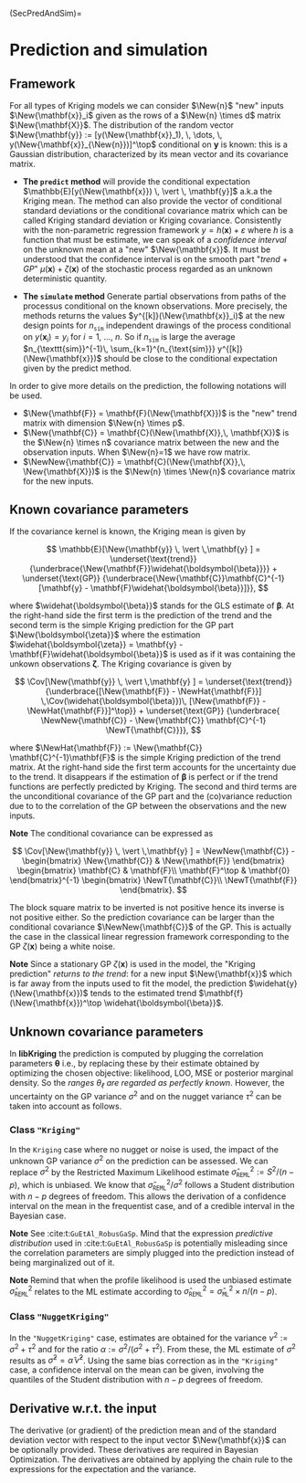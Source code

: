 (SecPredAndSim)=
# Prediction and simulation

## Framework

For all types of Kriging models we can consider $\New{n}$ "new"
inputs $\New{\mathbf{x}}_i$ given as the rows of a $\New{n} \times d$
matrix $\New{\mathbf{X}}$. The distribution of the random vector
$\New{\mathbf{y}} := [y(\New{\mathbf{x}}_1), \, \dots, \,
y(\New{\mathbf{x}}_{\New{n}})]^\top$ conditional on $\mathbf{y}$ is known: this
is a Gaussian distribution, characterized by its mean vector and its
covariance matrix.

- **The `predict` method** will provide the conditional expectation
   $\mathbb{E}[y(\New{\mathbf{x}}) \, \vert \, \mathbf{y}]$ a.k.a the
   Kriging mean. The method can also provide the vector of conditional
   standard deviations or the conditional covariance matrix which can
   be called Kriging standard deviation or Kriging covariance.
   Consistently with the non-parametric regression framework $y =
   h(\mathbf{x}) + \varepsilon$ where $h$ is a function that must be
   estimate, we can speak of a *confidence interval* on the unknown
   mean at a "new" $\New{\mathbf{x}}$. It must be understood that the
   confidence interval is on the smooth part "*trend* $+$ *GP*"
   $\mu(\mathbf{x}) + \zeta(\mathbf{x})$ of the stochastic process
   regarded as an unknown deterministic quantity.

- **The `simulate` method** Generate partial observations from paths
   of the processus conditional on the known observations. More
   precisely, the methods returns the values
   $y^{[k]}(\New{\mathbf{x}}_i)$ at the new design points for
   $n_{\texttt{sim}}$ independent drawings of the process conditional
   on $y(\mathbf{x}_i)=y_i$ for $i=1$, $\dots$, $n$. So if
   $n_{\texttt{sim}}$ is large the average $n_{\texttt{sim}}^{-1}\,
   \sum_{k=1}^{n_{\text{sim}}} y^{[k]}(\New{\mathbf{x}})$ should be close
   to the conditional expectation given by the predict method.


In order to give more details on the prediction, the following
notations will be used.
* $\New{\mathbf{F}} = \mathbf{F}(\New{\mathbf{X}})$ is the "new" trend matrix with
  dimension $\New{n} \times p$.
* $\New{\mathbf{C}} = \mathbf{C}(\New{\mathbf{X}},\, \mathbf{X})$ is the
  $\New{n} \times n$ covariance matrix between the new and the observation
  inputs. When $\New{n}=1$ we have row matrix.
* $\NewNew{\mathbf{C}} = \mathbf{C}(\New{\mathbf{X}},\, \New{\mathbf{X}})$ is the
  $\New{n} \times \New{n}$ covariance matrix for the new inputs.

## Known covariance parameters

If the covariance kernel is known, the Kriging mean is given by

$$
  \mathbb{E}[\New{\mathbf{y}} \, \vert \,\mathbf{y} ] =
  \underset{\text{trend}}
  {\underbrace{\New{\mathbf{F}}\widehat{\boldsymbol{\beta}}}}  +
  \underset{\text{GP}}
  {\underbrace{\New{\mathbf{C}}\mathbf{C}^{-1} [\mathbf{y} - \mathbf{F}\widehat{\boldsymbol{\beta}}]}},
$$

where $\widehat{\boldsymbol{\beta}}$ stands for the GLS estimate of $\boldsymbol{\beta}$.  At
the right-hand side the first term is the prediction of the trend and
the second term is the simple Kriging prediction for the GP part
$\New{\boldsymbol{\zeta}}$ where the estimation
$\widehat{\boldsymbol{\zeta}} = \mathbf{y} - \mathbf{F}\widehat{\boldsymbol{\beta}}$ is used as
if it was containing the unkown observations $\boldsymbol{\zeta}$. The Kriging
covariance is given by

$$
  \Cov[\New{\mathbf{y}} \, \vert \,\mathbf{y} ] =
  \underset{\text{trend}}
  {\underbrace{[\New{\mathbf{F}} - \NewHat{\mathbf{F}}] \,\Cov(\widehat{\boldsymbol{\beta}})\,
      [\New{\mathbf{F}} - \NewHat{\mathbf{F}}]^\top}} +
  \underset{\text{GP}}
  {\underbrace{
      \NewNew{\mathbf{C}} - \New{\mathbf{C}} \mathbf{C}^{-1} \NewT{\mathbf{C}}}},
$$

where $\NewHat{\mathbf{F}} := \New{\mathbf{C}} \mathbf{C}^{-1}\mathbf{F}$ is the
simple Kriging prediction of the trend matrix. At the right-hand
side the first term accounts for the uncertainty due to the trend. It
disappears if the estimation of $\boldsymbol{\beta}$ is perfect or if the
trend functions are perfectly predicted by Kriging. The second and
third terms are the unconditional covariance of the GP part and the
(co)variance reduction due to to the correlation of the GP between the
observations and the new inputs.

**Note**   The conditional covariance can be expressed as

$$
  \Cov[\New{\mathbf{y}} \, \vert \,\mathbf{y} ] = \NewNew{\mathbf{C}} -
  \begin{bmatrix}
     \New{\mathbf{C}} & \New{\mathbf{F}}
  \end{bmatrix}
  \begin{bmatrix}
     \mathbf{C} & \mathbf{F}\\
     \mathbf{F}^\top & \mathbf{0}
  \end{bmatrix}^{-1}
  \begin{bmatrix}
    \NewT{\mathbf{C}}\\
	\NewT{\mathbf{F}}
   \end{bmatrix}.
$$
  
  
  The block square matrix to be inverted is not positive hence its
  inverse is not positive either. So the prediction covariance can be
  larger than the conditional covariance $\NewNew{\mathbf{C}}$ of the
  GP.  This is actually the case in the classical linear regression
  framework corresponding to the GP $\zeta(\mathbf{x})$ being a white
  noise. 

**Note** Since a stationary GP $\zeta(\mathbf{x})$ is used in the
  model, the "Kriging prediction" *returns to the trend*: for a new
  input $\New{\mathbf{x}}$ which is far away from the inputs used to
  fit the model, the prediction $\widehat{y}(\New{\mathbf{x}})$ tends
  to the estimated trend $\mathbf{f}(\New{\mathbf{x}})^\top
  \widehat{\boldsymbol{\beta}}$.

## Unknown covariance parameters

In **libKriging** the prediction is computed by plugging the correlation
parameters $\boldsymbol{\theta}$ i.e., by replacing these by their estimate
obtained by optimizing the chosen objective: likelihood, LOO, MSE or
posterior marginal density. So the *ranges $\theta_\ell$ are regarded
as perfectly known*. However, the uncertainty on the GP variance
$\sigma^2$ and on the nugget variance $\tau^2$ can be taken into
account as follows.

### Class `"Kriging"`

In the `Kriging` case where no nugget or noise is used, the
impact of the unknown GP variance $\sigma^2$ on the prediction can be
assessed. We can replace $\sigma^2$ by the Restricted Maximum
Likelihood estimate
$\widehat{\sigma}_{\texttt{REML}}^2 := S^2/(n -p)$, which is
unbiased. We know that $\widehat{\sigma}_{\texttt{REML}}^2/\sigma^2$
follows a Student distribution with $n-p$ degrees of freedom. This
allows the derivation of a confidence interval on the mean in the
frequentist case, and of a credible interval in the Bayesian case.

**Note**   See :cite:t:`GuEtAl_RobusGaSp`.  Mind that the expression
  *predictive distribution* used in :cite:t:`GuEtAl_RobusGaSp`
  is potentially misleading since the correlation parameters are
  simply plugged into the prediction instead of being marginalized out
  of it.

**Note**   Remind that when the profile likelihood is used the unbiased
  estimate $\widehat{\sigma}_{\texttt{REML}}^2$ relates to the ML
  estimate according to
  $\widehat{\sigma}_{\texttt{REML}}^2 =
  \widehat{\sigma}_{\texttt{ML}}^2 \times n/ (n-p)$.

### Class `"NuggetKriging"`

In the `"NuggetKriging"` case, estimates are obtained for
the variance $\nu^2 := \sigma^2 + \tau^2$ and for the ratio
$\alpha := \sigma^2 / (\sigma^2 + \tau^2)$. From these, the ML
estimate of $\sigma^2$ results as $\widehat{\sigma}^2 = \widehat{\alpha}
\, \widehat{\nu}^2$. Using the same bias correction as in the
`"Kriging"` case, a confidence interval on the mean can be given,
involving the quantiles of the Student distribution with $n - p$
degrees of freedom.

## Derivative w.r.t. the input

The derivative (or gradient) of the prediction mean and of the
standard deviation vector with respect to the input vector
$\New{\mathbf{x}}$ can be optionally provided. These derivatives are
required in Bayesian Optimization. The derivatives are obtained by
applying the chain rule to the expressions for the expectation and the
variance.
